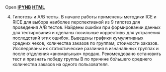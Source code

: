 Open [**IPYNB**](04.Проверка_гипотез_по_увеличению_выручки_в_интернет-магазине_-_оценить_результаты_AB_теста.ipynb) [**HTML**](04.Проверка_гипотез_по_увеличению_выручки_в_интернет-магазине_-_оценить_результаты_AB_теста.html)

04. Гипотезы и A/B тесты. В начале работы применены методики ICE и RICE для выбора наиболее перспективной из 9 гипотез для проведения А/В тестов. Найдены ошибки при формировании данных для тестирования и сделаны посильные коррективы для устранения последствий этих ошибок. Выведены графики кумулятивных средних чеков, количества заказов по группам, стоимости заказов. Исследованы их статистические различия в изначальных группах и после отделения «аномальных» продаж. Рекомендовано остановить тест и признать победу группы В по причине бо́льшего среднего количества заказов на одного пользователя.
